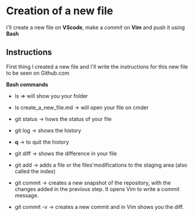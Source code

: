 # Creation of a new file 

I'll create a new file on **VScode**, make a *commit* on **Vim** and push it using **Bash**

## Instructions 

First thing I created a new file and I'll write the instructions for this new file to be seen on Github.com

**Bash commands**

* ls => will show you your folder
* ls create_a_new_file.md &rightarrow; will open your file on cmder
* git status &rightarrow; hows the status of your file
* git log &rightarrow; shows the history
* **q** &rightarrow; to quit the history
* git diff &rightarrow; shows the difference in your file
* git add &rightarrow; adds a file or the files'modifications to the staging area (also called the index)

* git commit &rightarrow; creates a new snapshot of the repository, with the changes added in the previous step. It opens Vim to write a commit message.
* git commit -v &rightarrow; creates a new commit and in Vim shows you the diff.